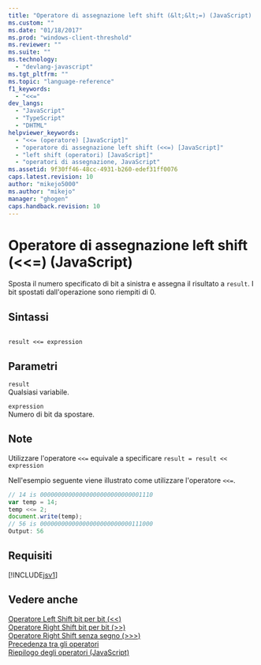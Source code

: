 ```yaml
---
title: "Operatore di assegnazione left shift (&lt;&lt;=) (JavaScript) | Microsoft Docs"
ms.custom: ""
ms.date: "01/18/2017"
ms.prod: "windows-client-threshold"
ms.reviewer: ""
ms.suite: ""
ms.technology: 
  - "devlang-javascript"
ms.tgt_pltfrm: ""
ms.topic: "language-reference"
f1_keywords: 
  - "<<="
dev_langs: 
  - "JavaScript"
  - "TypeScript"
  - "DHTML"
helpviewer_keywords: 
  - "<<= (operatore) [JavaScript]"
  - "operatore di assegnazione left shift (<<=) [JavaScript]"
  - "left shift (operatori) [JavaScript]"
  - "operatori di assegnazione, JavaScript"
ms.assetid: 9f30ff46-48cc-4931-b260-edef31ff0076
caps.latest.revision: 10
author: "mikejo5000"
ms.author: "mikejo"
manager: "ghogen"
caps.handback.revision: 10
---
```

# Operatore di assegnazione left shift (&lt;&lt;=) (JavaScript)
Sposta il numero specificato di bit a sinistra e assegna il risultato a `result`.  I bit spostati dall'operazione sono riempiti di 0.  
  
## Sintassi  
  
```  
  
result <<= expression  
```  
  
## Parametri  
 `result`  
 Qualsiasi variabile.  
  
 `expression`  
 Numero di bit da spostare.  
  
## Note  
 Utilizzare l'operatore `<<=` equivale a specificare `result = result << expression`  
  
 Nell'esempio seguente viene illustrato come utilizzare l'operatore `<<=`.  
  
```javascript  
// 14 is 00000000000000000000000000001110  
var temp = 14;  
temp <<= 2;   
document.write(temp);  
// 56 is 00000000000000000000000000111000  
Output: 56  
```  
  
## Requisiti  
 [!INCLUDE[jsv1](../../javascript/misc/includes/jsv1-md.md)]  
  
## Vedere anche  
 [Operatore Left Shift bit per bit \(\<\<\)](../../javascript/reference/bitwise-left-shift-operator-decrement-javascript.md)   
 [Operatore Right Shift bit per bit \(\>\>\)](../../javascript/reference/bitwise-right-shift-operator-decrement-javascript.md)   
 [Operatore Right Shift senza segno \(\>\>\>\)](../../javascript/reference/unsigned-right-shift-operator-decrement-javascript.md)   
 [Precedenza tra gli operatori](../../javascript/operator-subtractprecedence-javascript.md)   
 [Riepilogo degli operatori \(JavaScript\)](../../javascript/misc/operator-subtractsummary-javascript.md)